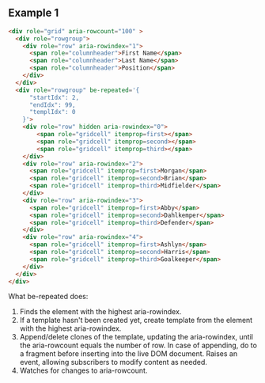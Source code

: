 
## Example 1

```html
<div role="grid" aria-rowcount="100" >
  <div role="rowgroup">
    <div role="row" aria-rowindex="1">
      <span role="columnheader">First Name</span>
      <span role="columnheader">Last Name</span>
      <span role="columnheader">Position</span>
    </div>
  </div>
  <div role="rowgroup" be-repeated='{
      "startIdx": 2,
      "endIdx": 99,
      "templIdx": 0
    }'>
    <div role="row" hidden aria-rowindex="0">
        <span role="gridcell" itemprop=first></span>
        <span role="gridcell" itemprop=second></span>
        <span role="gridcell" itemprop=third></span>
    </div>
    <div role="row" aria-rowindex="2">
      <span role="gridcell" itemprop=first>Morgan</span>
      <span role="gridcell" itemprop=second>Brian</span>
      <span role="gridcell" itemprop=third>Midfielder</span>
    </div>
    <div role="row" aria-rowindex="3">
      <span role="gridcell" itemprop=first>Abby</span>
      <span role="gridcell" itemprop=second>Dahlkemper</span>
      <span role="gridcell" itemprop=third>Defender</span>
    </div>
    <div role="row" aria-rowindex="4">
      <span role="gridcell" itemprop=first>Ashlyn</span>
      <span role="gridcell" itemprop=second>Harris</span>
      <span role="gridcell" itemprop=third>Goalkeeper</span>
    </div>
  </div>
</div>
```

What be-repeated does:

1.  Finds the element with the highest aria-rowindex.
2.  If a template hasn't been created yet, create template from the element with the highest aria-rowindex.
3.  Append/delete clones of the template, updating the aria-rowindex, until the aria-rowcount equals the number of  row.  In case of appending, do to a fragment before inserting into the live DOM document. Raises an event, allowing subscribers to modify content as needed.
4.  Watches for changes to aria-rowcount.